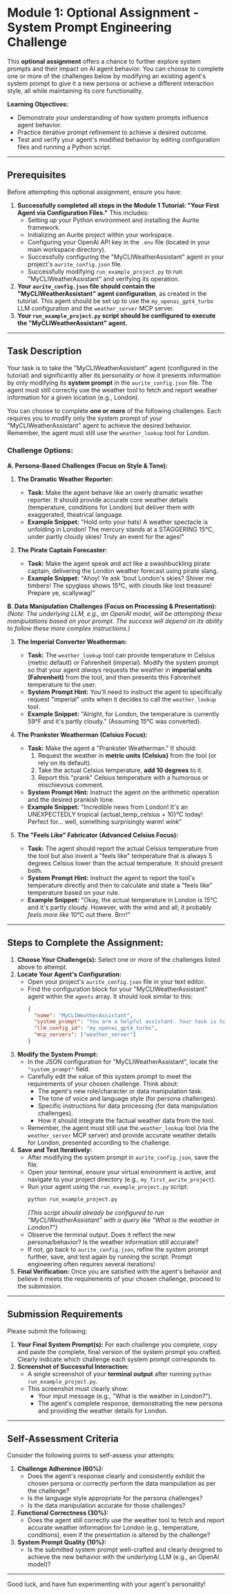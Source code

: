 # Module 1: Optional Assignment - System Prompt Engineering Challenge

This **optional assignment** offers a chance to further explore system prompts and their impact on AI agent behavior. You can choose to complete one or more of the challenges below by modifying an existing agent's system prompt to give it a new persona or achieve a different interaction style, all while maintaining its core functionality.

**Learning Objectives:**
*   Demonstrate your understanding of how system prompts influence agent behavior.
*   Practice iterative prompt refinement to achieve a desired outcome.
*   Test and verify your agent's modified behavior by editing configuration files and running a Python script.

---

## Prerequisites

Before attempting this optional assignment, ensure you have:

1.  **Successfully completed all steps in the Module 1 Tutorial: "Your First Agent via Configuration Files."** This includes:
    *   Setting up your Python environment and installing the Aurite framework.
    *   Initializing an Aurite project within your workspace.
    *   Configuring your OpenAI API key in the `.env` file (located in your main workspace directory).
    *   Successfully configuring the "MyCLIWeatherAssistant" agent in your project's `aurite_config.json` file.
    *   Successfully modifying `run_example_project.py` to run "MyCLIWeatherAssistant" and verifying its operation.
2.  **Your `aurite_config.json` file should contain the "MyCLIWeatherAssistant" agent configuration**, as created in the tutorial. This agent should be set up to use the `my_openai_gpt4_turbo` LLM configuration and the `weather_server` MCP server.
3.  **Your `run_example_project.py` script should be configured to execute the "MyCLIWeatherAssistant" agent.**

---

## Task Description

Your task is to take the "MyCLIWeatherAssistant" agent (configured in the tutorial) and significantly alter its personality or how it presents information by only modifying its **system prompt** in the `aurite_config.json` file. The agent must still correctly use the weather tool to fetch and report weather information for a given location (e.g., London).

You can choose to complete **one or more** of the following challenges. Each requires you to modify only the system prompt of your "MyCLIWeatherAssistant" agent to achieve the desired behavior. Remember, the agent must still use the `weather_lookup` tool for London.

### Challenge Options:

**A. Persona-Based Challenges (Focus on Style & Tone):**

1.  **The Dramatic Weather Reporter:**
    *   **Task:** Make the agent behave like an overly dramatic weather reporter. It should provide accurate core weather details (temperature, conditions for London) but deliver them with exaggerated, theatrical language.
    *   **Example Snippet:** "Hold onto your hats! A weather spectacle is unfolding in London! The mercury stands at a STAGGERING 15°C, under partly cloudy skies! Truly an event for the ages!"

2.  **The Pirate Captain Forecaster:**
    *   **Task:** Make the agent speak and act like a swashbuckling pirate captain, delivering the London weather forecast using pirate slang.
    *   **Example Snippet:** "Ahoy! Ye ask 'bout London's skies? Shiver me timbers! The spyglass shows 15°C, with clouds like lost treasure! Prepare ye, scallywag!"

**B. Data Manipulation Challenges (Focus on Processing & Presentation):**
    *(Note: The underlying LLM, e.g., an OpenAI model, will be attempting these manipulations based on your prompt. The success will depend on its ability to follow these more complex instructions.)*

3.  **The Imperial Converter Weatherman:**
    *   **Task:** The `weather_lookup` tool can provide temperature in Celsius (metric default) or Fahrenheit (imperial). Modify the system prompt so that your agent *always* requests the weather in **imperial units (Fahrenheit)** from the tool, and then presents this Fahrenheit temperature to the user.
    *   **System Prompt Hint:** You'll need to instruct the agent to specifically request "imperial" units when it decides to call the `weather_lookup` tool.
    *   **Example Snippet:** "Alright, for London, the temperature is currently 59°F and it's partly cloudy." (Assuming 15°C was converted).

4.  **The Prankster Weatherman (Celsius Focus):**
    *   **Task:** Make the agent a "Prankster Weatherman." It should:
        1.  Request the weather in **metric units (Celsius)** from the tool (or rely on its default).
        2.  Take the actual Celsius temperature, **add 10 degrees** to it.
        3.  Report this "prank" Celsius temperature with a humorous or mischievous comment.
    *   **System Prompt Hint:** Instruct the agent on the arithmetic operation and the desired prankish tone.
    *   **Example Snippet:** "Incredible news from London! It's an UNEXPECTEDLY tropical {actual_temp_celsius + 10}°C today! Perfect for... well, something surprisingly warm! *wink*"

5.  **The "Feels Like" Fabricator (Advanced Celsius Focus):**
    *   **Task:** The agent should report the actual Celsius temperature from the tool but also invent a "feels like" temperature that is always 5 degrees Celsius lower than the actual temperature. It should present both.
    *   **System Prompt Hint:** Instruct the agent to report the tool's temperature directly and then to calculate and state a "feels like" temperature based on your rule.
    *   **Example Snippet:** "Okay, the actual temperature in London is 15°C and it's partly cloudy. However, with the wind and all, it probably *feels more like* 10°C out there. Brrr!"

---

## Steps to Complete the Assignment:

1.  **Choose Your Challenge(s):** Select one or more of the challenges listed above to attempt.
2.  **Locate Your Agent's Configuration:**
    *   Open your project's `aurite_config.json` file in your text editor.
    *   Find the configuration block for your "MyCLIWeatherAssistant" agent within the `agents` array. It should look similar to this:
        ```json
        {
          "name": "MyCLIWeatherAssistant",
          "system_prompt": "You are a helpful assistant. Your task is to use the available tools to find and report the weather for the location specified by the user. Only provide the temperature and a brief description of the conditions.",
          "llm_config_id": "my_openai_gpt4_turbo",
          "mcp_servers": ["weather_server"]
        }
        ```
3.  **Modify the System Prompt:**
    *   In the JSON configuration for "MyCLIWeatherAssistant", locate the `"system_prompt"` field.
    *   Carefully edit the value of this system prompt to meet the requirements of your chosen challenge. Think about:
        *   The agent's new role/character or data manipulation task.
        *   The tone of voice and language style (for persona challenges).
        *   Specific instructions for data processing (for data manipulation challenges).
        *   How it should integrate the factual weather data from the tool.
    *   Remember, the agent must still use the `weather_lookup` tool (via the `weather_server` MCP server) and provide accurate weather details for London, presented according to the challenge.
4.  **Save and Test Iteratively:**
    *   After modifying the system prompt in `aurite_config.json`, save the file.
    *   Open your terminal, ensure your virtual environment is active, and navigate to your project directory (e.g., `my_first_aurite_project`).
    *   Run your agent using the `run_example_project.py` script:
        ```bash
        python run_example_project.py
        ```
        *(This script should already be configured to run "MyCLIWeatherAssistant" with a query like "What is the weather in London?")*
    *   Observe the terminal output. Does it reflect the new persona/behavior? Is the weather information still accurate?
    *   If not, go back to `aurite_config.json`, refine the system prompt further, save, and test again by running the script. Prompt engineering often requires several iterations!
5.  **Final Verification:** Once you are satisfied with the agent's behavior and believe it meets the requirements of your chosen challenge, proceed to the submission.

---

## Submission Requirements

Please submit the following:

1.  **Your Final System Prompt(s):** For each challenge you complete, copy and paste the complete, final version of the system prompt you crafted. Clearly indicate which challenge each system prompt corresponds to.
2.  **Screenshot of Successful Interaction:**
    *   A single screenshot of your **terminal output** after running `python run_example_project.py`.
    *   This screenshot must clearly show:
        *   Your input message (e.g., "What is the weather in London?").
        *   The agent's complete response, demonstrating the new persona and providing the weather details for London.

---

## Self-Assessment Criteria

Consider the following points to self-assess your attempts:

1.  **Challenge Adherence (60%):**
    *   Does the agent's response clearly and consistently exhibit the chosen persona or correctly perform the data manipulation as per the challenge?
    *   Is the language style appropriate for the persona challenges?
    *   Is the data manipulation accurate for those challenges?
2.  **Functional Correctness (30%):**
    *   Does the agent still correctly use the weather tool to fetch and report accurate weather information for London (e.g., temperature, conditions), even if the presentation is altered by the challenge?
3.  **System Prompt Quality (10%):**
    *   Is the submitted system prompt well-crafted and clearly designed to achieve the new behavior with the underlying LLM (e.g., an OpenAI model)?

---

Good luck, and have fun experimenting with your agent's personality!
